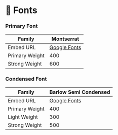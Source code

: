 # 🔡 Fonts

### Primary Font

| Family         | Montserrat                                                   |
| -------------- | ------------------------------------------------------------ |
| Embed URL      | [Google Fonts](https://fonts.google.com/specimen/Montserrat) |
| Primary Weight | 400                                                          |
| Strong Weight  | 600                                                          |

### Condensed Font

| Family         | Barlow Semi Condensed                                                   |
| -------------- | ----------------------------------------------------------------------- |
| Embed URL      | [Google Fonts](https://fonts.google.com/specimen/Barlow+Semi+Condensed) |
| Primary Weight | 400                                                                     |
| Light Weight   | 300                                                                     |
| Strong Weight  | 500                                                                     |

